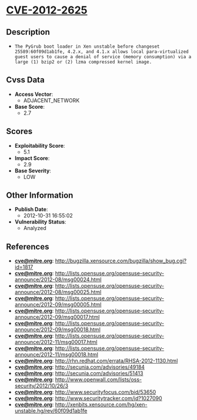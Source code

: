 
# [CVE-2012-2625](https://cve.mitre.org/cgi-bin/cvename.cgi?name=CVE-2012-2625)

## Description

- `The PyGrub boot loader in Xen unstable before changeset 25589:60f09d1ab1fe, 4.2.x, and 4.1.x allows local para-virtualized guest users to cause a denial of service (memory consumption) via a large (1) bzip2 or (2) lzma compressed kernel image.`

## Cvss Data

- **Access Vector**:
  - ADJACENT_NETWORK
- **Base Score**:
  - 2.7

## Scores

- **Exploitability Score**:
  - 5.1
- **Impact Score**:
  - 2.9
- **Base Severity**:
  - LOW

## Other Information

- **Publish Date**:
  - 2012-10-31 16:55:02
- **Vulnerability Status**:
  - Analyzed

## References

- **cve@mitre.org**: http://bugzilla.xensource.com/bugzilla/show_bug.cgi?id=1817
- **cve@mitre.org**: http://lists.opensuse.org/opensuse-security-announce/2012-08/msg00024.html
- **cve@mitre.org**: http://lists.opensuse.org/opensuse-security-announce/2012-08/msg00025.html
- **cve@mitre.org**: http://lists.opensuse.org/opensuse-security-announce/2012-09/msg00005.html
- **cve@mitre.org**: http://lists.opensuse.org/opensuse-security-announce/2012-09/msg00017.html
- **cve@mitre.org**: http://lists.opensuse.org/opensuse-security-announce/2012-09/msg00018.html
- **cve@mitre.org**: http://lists.opensuse.org/opensuse-security-announce/2012-11/msg00017.html
- **cve@mitre.org**: http://lists.opensuse.org/opensuse-security-announce/2012-11/msg00018.html
- **cve@mitre.org**: http://rhn.redhat.com/errata/RHSA-2012-1130.html
- **cve@mitre.org**: http://secunia.com/advisories/49184
- **cve@mitre.org**: http://secunia.com/advisories/51413
- **cve@mitre.org**: http://www.openwall.com/lists/oss-security/2012/10/26/3
- **cve@mitre.org**: http://www.securityfocus.com/bid/53650
- **cve@mitre.org**: http://www.securitytracker.com/id?1027090
- **cve@mitre.org**: http://xenbits.xensource.com/hg/xen-unstable.hg/rev/60f09d1ab1fe
